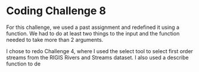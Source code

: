 # Coding Challenge 8

For this challenge, we used a past assignment and redefined it using a function. We had to do at least two things to the input and the function needed to take more than 2 arguments. 

I chose to redo Challenge 4, where I used the select tool to select first order streams from the RIGIS Rivers and Streams dataset. 
I also used a describe function to de

